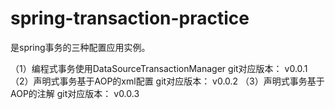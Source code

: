 # spring-transaction-practice
是spring事务的三种配置应用实例。


（1）编程式事务使用DataSourceTransactionManager git对应版本： v0.0.1
（2）声明式事务基于AOP的xml配置 git对应版本： v0.0.2
（3）声明式事务基于AOP的注解 git对应版本： v0.0.3
